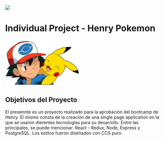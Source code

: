 <p align='left'>
    <img src='https://static.wixstatic.com/media/85087f_0d84cbeaeb824fca8f7ff18d7c9eaafd~mv2.png/v1/fill/w_160,h_30,al_c,q_85,usm_0.66_1.00_0.01/Logo_completo_Color_1PNG.webp' </img>
</p>

# Individual Project - Henry Pokemon

<p align="left">
  <img height="150" src="./pokemon.png" />
</p>

## Objetivos del Proyecto

El presennte es un proyecto realizado para la aprobación del bootcamp de Henry. El mismo consta de la creación de una single page application en la que se usaron dierentes tecnologías para su desarrollo. Entre las principales, se puede mencionar: React - Redux, Node, Express y PostgreSQL. Los estilos fueron diseñados con CCS puro.
